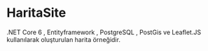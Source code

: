 # HaritaSite
.NET Core 6 , Entityframework , PostgreSQL , PostGis  ve Leaflet.JS kullanılarak oluşturulan harita örneğidir.
